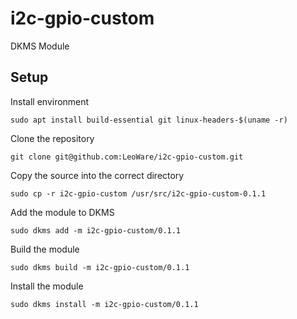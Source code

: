 # i2c-gpio-custom

DKMS Module

## Setup

Install environment

```shell
sudo apt install build-essential git linux-headers-$(uname -r)
```

Clone the repository

```shell
git clone git@github.com:LeoWare/i2c-gpio-custom.git
```

Copy the source into the correct directory

```shell
sudo cp -r i2c-gpio-custom /usr/src/i2c-gpio-custom-0.1.1
```

Add the module to DKMS
```shell
sudo dkms add -m i2c-gpio-custom/0.1.1
```

Build the module
```shell
sudo dkms build -m i2c-gpio-custom/0.1.1
```

Install the module
```shell
sudo dkms install -m i2c-gpio-custom/0.1.1
```

